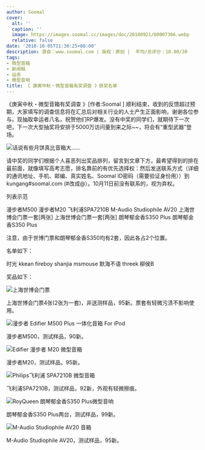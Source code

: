 ```yaml
---
author: Soomal
cover:
  alt: ''
  caption: ''
  image: https://images.soomal.cc/images/doc/20100921/00007306.webp
  relative: false
date: '2010-10-05T11:30:25+08:00'
description: 源自：www.soomal.com | 版权：原创 |  平均/总评分：10.00/30
tags:
- 微型音箱
- 新闻稿
- 站务
- 微型音响
title: 《 庚寅中秋・微型音箱有奖调查 》获奖名单
---
```


《庚寅中秋・微型音箱有奖调查 》[作者:Soomal ]
顺利结束，收到的反馈超过预期，大家填写的调查信息将在汇总后对相关行业的人士产生正面影响，谢谢各位参与。现抽取幸运者八名，祝贺他们RP爆发。没有中奖的同学们，就期待下一次吧，下一次大型抽奖将安排于5000万访问量到来之际~~，将会有“重型武器”登场。



![话说有些月饼真比音箱大……](https://images.soomal.cc/images/doc/20100921/00007306.webp)



请中奖的同学们根据个人喜恶列出奖品排列，留言到文章下方，最希望得到的排在最前面，就像填写高考志愿，排名靠前的有优先选择权：然后发送联系方式（详细的通讯地址、手机、邮编、真实姓名、Soomal ID密码（需要验证身份用））到kungang#soomal.com (#改成@）。10月11日前没有联系的，视为弃权。



列表示范



漫步者M500
  漫步者M20
  飞利浦SPA7210B
  M-Audio Studiophile AV20 
  上海世博会门票一套[两张]
  上海世博会门票一套[两张]
  朗琴郁金香S350 Plus 
  朗琴郁金香S350 Plus



注意，由于世博门票和朗琴郁金香S350均有2套，因此各占2个位置。



名单如下：



时光
kkean
fireboy
shanjia
msmouse
默海不语
threek
柳侯B



奖品如下：



![上海世博会门票](https://images.soomal.cc/images/doc/20100921/00007307.webp)



上海世博会门票4张(2张为一套)，非送测样品，95新。票套有轻微污渍不影响使用。



![漫步者 Edifier M500 Plus 一体化音箱 For iPod](https://images.soomal.cc/images/doc/20091020/00002993.webp)



漫步者M500，测试样品，90新。



![Edifier 漫步者 M20 微型音箱](https://images.soomal.cc/images/doc/20100808/00006652.webp)



漫步者M20，测试样品，95新。



![Philips飞利浦 SPA7210B 微型音箱](https://images.soomal.cc/images/doc/20100822/00006828.webp)



飞利浦SPA7210B，测试样品，92新，外观有轻微擦痕。



![RoyQueen 朗琴郁金香S350 Plus微型音响](https://images.soomal.cc/images/doc/20100901/00007028.webp)



朗琴郁金香S350 Plus两台，测试样品，99新。



![M-Audio Studiophile AV20 音箱](https://images.soomal.cc/images/doc/20100722/00006462.webp)



M-Audio Studiophile AV20，测试样品，95新。